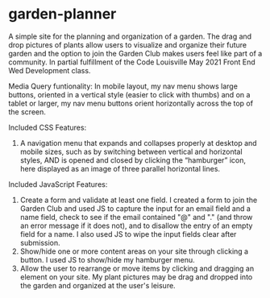 # garden-planner
A simple site for the planning and organization of a garden. The drag and drop pictures of plants allow users to visualize and organize their future garden and the option to join the Garden Club makes users feel like part of a community. In partial fulfillment of the Code Louisville May 2021 Front End Wed Development class.

Media Query funtionality:
In mobile layout, my nav menu shows large buttons, oriented in a vertical style (easier to click with thumbs) and on a tablet or larger, my nav menu buttons orient horizontally across the top of the screen.

Included CSS Features: 
1) A navigation menu that expands and collapses properly at desktop and mobile sizes, such as by switching between vertical and horizontal styles, AND is opened and closed by clicking the “hamburger” icon, here displayed as an image of three parallel horizontal lines.

Included JavaScript Features:
1) Create a form and validate at least one field. I created a form to join the Garden Club and used JS to capture the input for an email field and a name field, check to see if the email contained "@" and "." (and throw an error message if it does not), and to disallow the entry of an empty field for a name. I also used JS to wipe the input fields clear after submission.
2) Show/hide one or more content areas on your site through clicking a button. I used JS to show/hide my hamburger menu.
3) Allow the user to rearrange or move items by clicking and dragging an element on your site. My plant pictures may be drag and dropped into the garden and organized at the user's leisure.
